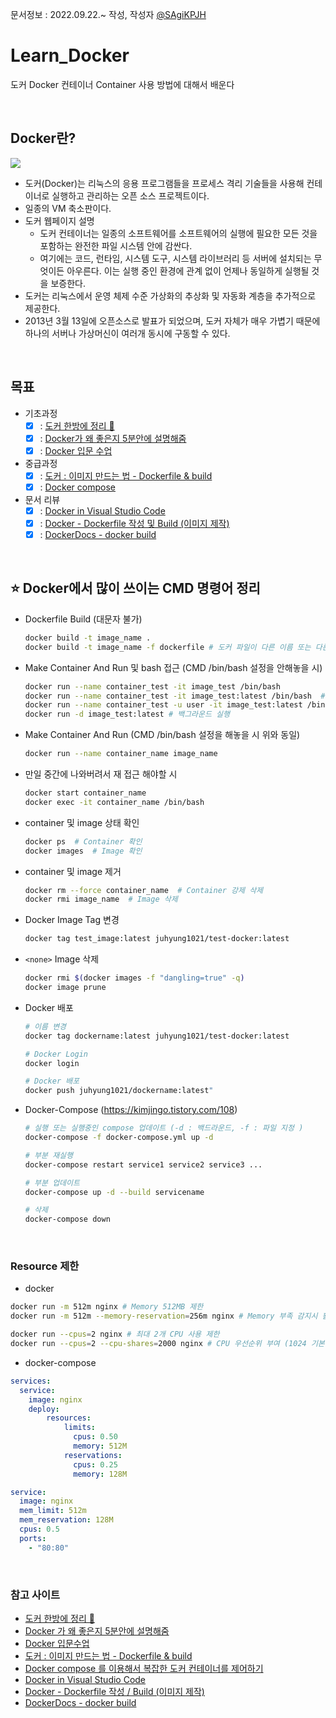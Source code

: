 문서정보 : 2022.09.22.~ 작성, 작성자 [@SAgiKPJH](https://github.com/SAgiKPJH)

# Learn_Docker
도커 Docker 컨테이너 Container 사용 방법에 대해서 배운다

<br>

## Docker란?

<img src="https://user-images.githubusercontent.com/66783849/191689068-bbb3c349-45ce-40eb-b324-8331995d8b6a.png">

- 도커(Docker)는 리눅스의 응용 프로그램들을 프로세스 격리 기술들을 사용해 컨테이너로 실행하고 관리하는 오픈 소스 프로젝트이다.
- 일종의 VM 축소판이다.
- 도커 웹페이지 설명
  - 도커 컨테이너는 일종의 소프트웨어를 소프트웨어의 실행에 필요한 모든 것을 포함하는 완전한 파일 시스템 안에 감싼다. 
  - 여기에는 코드, 런타임, 시스템 도구, 시스템 라이브러리 등 서버에 설치되는 무엇이든 아우른다. 이는 실행 중인 환경에 관계 없이 언제나 동일하게 실행될 것을 보증한다.
- 도커는 리눅스에서 운영 체제 수준 가상화의 추상화 및 자동화 계층을 추가적으로 제공한다.
- 2013년 3월 13일에 오픈소스로 발표가 되었으며, 도커 자체가 매우 가볍기 때문에 하나의 서버나 가상머신이 여러개 동시에 구동할 수 있다.

<br>


## 목표

- 기초과정
  - [x] : [도커 한방에 정리 🐳](https://github.com/SagiK-Repository/Learn_Docker/blob/main/%EB%8F%84%EC%BB%A4%20%ED%95%9C%EB%B0%A9%EC%97%90%20%EC%A0%95%EB%A6%AC%20%F0%9F%90%B3.md)
  - [x] : [Docker가 왜 좋은지 5분안에 설명해줌](https://github.com/SagiK-Repository/Learn_Docker/blob/main/Docker%EA%B0%80%20%EC%99%9C%20%EC%A2%8B%EC%9D%80%EC%A7%80%205%EB%B6%84%EC%95%88%EC%97%90%20%EC%84%A4%EB%AA%85%ED%95%B4%EC%A4%8C.md)
  - [x] : [Docker 입문 수업](https://github.com/SagiK-Repository/Learn_Docker/blob/main/Docker%20%EC%9E%85%EB%AC%B8%20%EC%88%98%EC%97%85.md)
- 중급과정
  - [x] : [도커 : 이미지 만드는 법 - Dockerfile & build](https://github.com/SagiK-Repository/Learn_Docker/blob/main/%EB%8F%84%EC%BB%A4%20-%20%EC%9D%B4%EB%AF%B8%EC%A7%80%20%EB%A7%8C%EB%93%9C%EB%8A%94%20%EB%B2%95%20-%20Dockerfile%20%26%20build.md)
  - [x] : [Docker compose](https://github.com/SagiK-Repository/Learn_Docker/blob/main/Docker%20Compose.md)
- 문서 리뷰
  - [x] : [Docker in Visual Studio Code](https://github.com/SagiK-Repository/Learn_Docker/blob/main/Docker%20in%20Visual%20Studio%20Code.md)
  - [x] : [Docker - Dockerfile 작성 및 Build (이미지 제작)](https://github.com/SagiK-Repository/Learn_Docker/blob/main/Docker%20-%20Dockerfile%20%EC%9E%91%EC%84%B1%20%EB%B0%8F%20Build%20(%EC%9D%B4%EB%AF%B8%EC%A7%80%20%EC%A0%9C%EC%9E%91))
  - [x] : [DockerDocs - docker build](https://github.com/SagiK-Repository/Learn_Docker/blob/main/DockerDocs%20-%20docker%20build.md)

<br>

## ⭐ Docker에서 많이 쓰이는 CMD 명령어 정리

- Dockerfile Build (대문자 불가)
  ```bash
  docker build -t image_name .
  docker build -t image_name -f dockerfile # 도커 파일이 다른 이름 또는 다른 폴더에 있을 시
  ```
- Make Container And Run 및 bash 접근 (CMD /bin/bash 설정을 안해놓을 시)
  ```bash
  docker run --name container_test -it image_test /bin/bash
  docker run --name container_test -it image_test:latest /bin/bash  # 보다 정확히 (버전 표시)
  docker run --name container_test -u user -it image_test:latest /bin/bash   # 다른 유저로 접근
  docker run -d image_test:latest # 백그라운드 실행
  ```
- Make Container And Run (CMD /bin/bash 설정을 해놓을 시 위와 동일)
  ```bash
  docker run --name container_name image_name
  ```
- 만일 중간에 나와버려서 재 접근 해야할 시
  ```bash
  docker start container_name
  docker exec -it container_name /bin/bash
  ```
- container 및 image 상태 확인
  ```bash
  docker ps  # Container 확인
  docker images  # Image 확인
  ```
- container 및 image 제거
  ```bash
  docker rm --force container_name  # Container 강제 삭제
  docker rmi image_name  # Image 삭제
  ```
- Docker Image Tag 변경
  ```bash
  docker tag test_image:latest juhyung1021/test-docker:latest
  ```
- `<none>` Image 삭제
  ```bash
  docker rmi $(docker images -f "dangling=true" -q)
  docker image prune
  ```
- Docker 배포
  ```bash
  # 이름 변경
  docker tag dockername:latest juhyung1021/test-docker:latest

  # Docker Login
  docker login  

  # Docker 배포
  docker push juhyung1021/dockername:latest"
  ```
- Docker-Compose (https://kimjingo.tistory.com/108)
  ```bash
  # 실행 또는 실행중인 compose 업데이트 (-d : 백드라운드, -f : 파일 지정 )
  docker-compose -f docker-compose.yml up -d
  
  # 부분 재실행
  docker-compose restart service1 service2 service3 ...
  
  # 부분 업데이트
  docker-compose up -d --build servicename
  
  # 삭제
  docker-compose down
  ```

<br>

### Resource 제한

- docker  
```bash
docker run -m 512m nginx # Memory 512MB 제한
docker run -m 512m --memory-reservation=256m nginx # Memory 부족 감지시 활성화

docker run --cpus=2 nginx # 최대 2개 CPU 사용 제한
docker run --cpus=2 --cpu-shares=2000 nginx # CPU 우선순위 부여 (1024 기본, 높은수록 우선순위 높다)
```
- docker-compose
```yml
services:
  service:
    image: nginx
    deploy:
        resources:
            limits:
              cpus: 0.50
              memory: 512M
            reservations:
              cpus: 0.25
              memory: 128M
```
```yml
service:
  image: nginx
  mem_limit: 512m
  mem_reservation: 128M
  cpus: 0.5
  ports:
    - "80:80"
```
  
<br>

### 참고 사이트

- [도커 한방에 정리 🐳](https://www.youtube.com/watch?v=LXJhA3VWXFA)
- [Docker 가 왜 좋은지 5분안에 설명해줌](https://www.youtube.com/watch?v=chnCcGCTyBg)
- [Docker 입문수업](https://www.youtube.com/watch?v=Ps8HDIAyPD0&list=PLuHgQVnccGMDeMJsGq2O-55Ymtx0IdKWf)
- [도커 : 이미지 만드는 법 - Dockerfile & build](https://www.youtube.com/watch?v=0kQC19w0gTI)
- [Docker compose 를 이용해서 복잡한 도커 컨테이너를 제어하기](https://www.youtube.com/watch?v=EK6iYRCIjYs)
- [Docker in Visual Studio Code](https://code.visualstudio.com/docs/containers/overview) 
- [Docker - Dockerfile 작성 / Build (이미지 제작)](https://blog.d0ngd0nge.xyz/docker-dockerfile-write/)
- [DockerDocs - docker build](https://docs.docker.com/engine/reference/commandline/build/)
